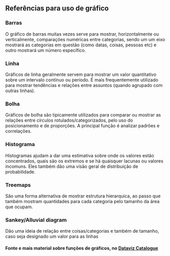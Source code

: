 ## Referências para uso de gráfico

### Barras

O gráfico de barras muitas vezes serve para mostrar, horizontalmente ou verticalmente, comparações numéricas entre categorias, sendo um um eixo mostrará as categorias em questão (como datas, coisas, pessoas etc) e outro mostrará um número específico. 


### Linha

Gráficos de linha geralmente servem para mostrar um valor quantitativo sobre um intervalo contínuo ou período. É mais frequentemente utilizado para mostrar tendências e relações entre assuntos (quando agrupado com outras linhas).

### Bolha

Gráficos de bolha são tipicamente utilizados para comparar ou mostrar as relações entre círculos rotulados/categorizados, pelo uso do posicionamento e de proporções. A principal função é analizar padrões e correlações.

### Histograma

Histogramas ajudam a dar uma estimativa sobre onde os valores estão concentrados, quais são os extremos e se há quaisquer lacunas ou valores incomuns. Eles também dão uma visão geral de distribuição de probabilidade.

### Treemaps

São uma forma alternativa de mostrar estrutura hierarquica, ao passo que também mostram quantidades para cada categoria pelo tamanho da área que ocupam.

### Sankey/Alluvial diagram

Dão uma ideia de relação entre coisas/categorias e também de tamanho, caso seja designado um valor para as linhas


#### Fonte e mais material sobre funções de gráficos, no [Dataviz Catalogue](http://www.datavizcatalogue.com/)

